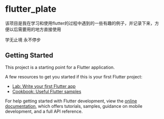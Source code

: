 # flutter_plate

该项目是我在学习和使用flutter的过程中遇到的一些有趣的例子，并记录下来，方便以后需要用的地方直接使用

学无止境 永不停步

## Getting Started

This project is a starting point for a Flutter application.

A few resources to get you started if this is your first Flutter project:

- [Lab: Write your first Flutter app](https://docs.flutter.dev/get-started/codelab)
- [Cookbook: Useful Flutter samples](https://docs.flutter.dev/cookbook)

For help getting started with Flutter development, view the
[online documentation](https://docs.flutter.dev/), which offers tutorials,
samples, guidance on mobile development, and a full API reference.
